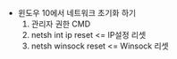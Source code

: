 - 윈도우 10에서 네트워크 초기화 하기
    1. 관리자 권한 CMD 
    2. netsh int ip reset <= IP설정 리셋
    3. netsh winsock reset <= Winsock 리셋
